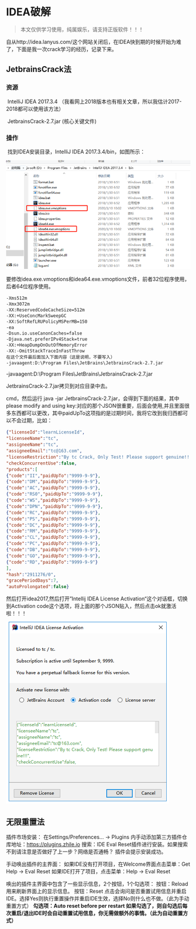 # IDEA破解

> 本文仅供学习使用，纯属娱乐，请支持正版软件！！！

​		自从http://idea.lanyus.com/这个网站关闭后，在IDEA快到期的时候开始为难了，下面是我一次crack学习的经历，记录下来。

## JetbrainsCrack法

### 资源

​		IntelliJ IDEA 2017.3.4 （我看网上2018版本也有相关文章，所以我估计2017-2018都可以使用该方法）

​		JetbrainsCrack-2.7.jar (核心关键文件)

### 操作

​		找到IDEA安装目录，IntelliJ IDEA 2017.3.4/bin，如图所示：

![1583806996620](.\img\1583806996620.png)

要修改idea.exe.vmoptions和idea64.exe.vmoptions文件，前者32位程序使用，后者64位程序使用。

```
-Xms512m
-Xmx3072m
-XX:ReservedCodeCacheSize=512m
-XX:+UseConcMarkSweepGC
-XX:SoftRefLRUPolicyMSPerMB=150
-ea
-Dsun.io.useCanonCaches=false
-Djava.net.preferIPv4Stack=true
-XX:+HeapDumpOnOutOfMemoryError
-XX:-OmitStackTraceInFastThrow
在这个文件最后面加入下面内容（这是说明，不要写入）
-javaagent:D:\Program Files\JetBrains\JetbrainsCrack-2.7.jar
```

-javaagent:D:\Program Files\JetBrains\JetbrainsCrack-2.7.jar

JetbrainsCrack-2.7.jar拷贝到对应目录中去。

cmd，然后运行 java -jar JetbrainsCrack-2.7.jar，会得到下面的结果，其中please modify and using key:对应的那个JSON很重要，后面会使用,并且里面很多东西都可以更改，其中paidUpTo这项指的是过期时间，我将它改到我归西都可以不会过期，比如：

```json
{"licenseId":"learnLicenseId",
"licenseeName":"tc",
"assigneeName":"tc",
"assigneeEmail":"tc@163.com",
"licenseRestriction":"By tc Crack, Only Test! Please support genuine!!!",
"checkConcurrentUse":false,
"products":[
{"code":"II","paidUpTo":"9999-9-9"},
{"code":"DM","paidUpTo":"9999-9-9"},
{"code":"AC","paidUpTo":"9999-9-9"},
{"code":"RS0","paidUpTo":"9999-9-9"},
{"code":"WS","paidUpTo":"9999-9-9"},
{"code":"DPN","paidUpTo":"9999-9-9"},
{"code":"RC","paidUpTo":"9999-9-9"},
{"code":"PS","paidUpTo":"9999-9-9"},
{"code":"DC","paidUpTo":"9999-9-9"},
{"code":"RM","paidUpTo":"9999-9-9"},
{"code":"CL","paidUpTo":"9999-9-9"},
{"code":"PC","paidUpTo":"9999-9-9"},
{"code":"DB","paidUpTo":"9999-9-9"},
{"code":"GO","paidUpTo":"9999-9-9"},
{"code":"RD","paidUpTo":"9999-9-9"}
],
"hash":"2911276/0",
"gracePeriodDays":7,
"autoProlongated":false}

```

然后打开idea2017,然后打开”Intellij IDEA License Activation“这个对话框，切换到Activation code这个选项，将上面的那个JSON贴入，然后点击ok就激活啦！！！

![1583807737146](.\img\1583807737146.png)

## 无限重置法

插件市场安装：
在Settings/Preferences… -> Plugins 内手动添加第三方插件仓库地址：https://plugins.zhile.io
搜索：IDE Eval Reset插件进行安装。如果搜索不到请注意是否做好了上一步？网络是否通畅？
插件会提示安装成功。

手动唤出插件的主界面：
如果IDE没有打开项目，在Welcome界面点击菜单：Get Help -> Eval Reset
如果IDE打开了项目，点击菜单：Help -> Eval Reset

唤出的插件主界面中包含了一些显示信息，2个按钮，1个勾选项：
按钮：Reload 用来刷新界面上的显示信息。
按钮：Reset 点击会询问是否重置试用信息并重启IDE。选择Yes则执行重置操作并重启IDE生效，选择No则什么也不做。（此为手动重置方式）
**勾选项：Auto reset before per restart 如果勾选了，则自勾选后每次重启/退出IDE时会自动重置试用信息，你无需做额外的事情。（此为自动重置方式）**


